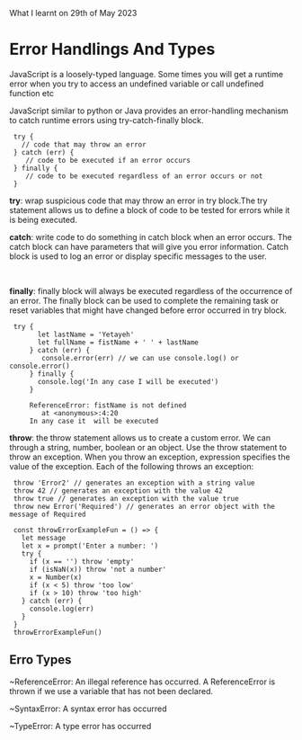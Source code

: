 What I learnt on 29th of May 2023

# Error Handlings And Types
<p>JavaScript is a loosely-typed language. Some times you will get a runtime error when you try to access an undefined variable or call undefined function etc <br> 

JavaScript similar to python or Java provides an error-handling mechanism to catch runtime errors using try-catch-finally block.</p>

     try {
       // code that may throw an error
     } catch (err) {
        // code to be executed if an error occurs
     } finally {
        // code to be executed regardless of an error occurs or not
     }

<p><b>try</b>: wrap suspicious code that may throw an error in try block.The try statement allows us to define a block of code to be tested for errors while it is being executed.

<br>

<b>catch</b>: write code to do something in catch block when an error occurs. The catch block can have parameters that will give you error information. Catch block is used to log an error or display specific messages to the user.

<br>

<b>finally</b>: finally block will always be executed regardless of the occurrence of an error. The finally block can be used to complete the remaining task or reset variables that might have changed before error occurred in try block.</p>

     try {
           let lastName = 'Yetayeh'
           let fullName = fistName + ' ' + lastName
         } catch (err) {
            console.error(err) // we can use console.log() or console.error()
         } finally {
           console.log('In any case I will be executed')
         }

         ReferenceError: fistName is not defined
            at <anonymous>:4:20
         In any case it  will be executed


<p><b>throw</b>: the throw statement allows us to create a custom error. We can through a string, number, boolean or an object. Use the throw statement to throw an exception. When you throw an exception, expression specifies the value of the exception. Each of the following throws an exception:</p>

     throw 'Error2' // generates an exception with a string value
     throw 42 // generates an exception with the value 42
     throw true // generates an exception with the value true
     throw new Error('Required') // generates an error object with the message of Required

     const throwErrorExampleFun = () => {
       let message
       let x = prompt('Enter a number: ')
       try {
         if (x == '') throw 'empty'
         if (isNaN(x)) throw 'not a number'
         x = Number(x)
         if (x < 5) throw 'too low'
         if (x > 10) throw 'too high'
       } catch (err) {
         console.log(err)
       }
     }
     throwErrorExampleFun()

## Erro Types
~ReferenceError: An illegal reference has occurred. A ReferenceError is thrown if we use a variable that has not been declared.

~SyntaxError: A syntax error has occurred

~TypeError: A type error has occurred


